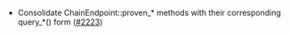 - Consolidate ChainEndpoint::proven_* methods with their corresponding query_*()
  form ([#2223](https://github.com/informalsystems/ibc-rs/issues/2223))